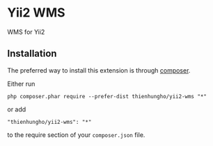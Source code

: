 Yii2 WMS
====================
WMS for Yii2

Installation
------------

The preferred way to install this extension is through [composer](http://getcomposer.org/download/).

Either run

```
php composer.phar require --prefer-dist thienhungho/yii2-wms "*"
```

or add

```
"thienhungho/yii2-wms": "*"
```

to the require section of your `composer.json` file.